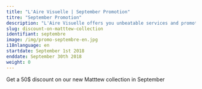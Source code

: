 ```yaml
---
title: "L'Aire Visuelle | September Promotion"
titre: "September Promotion"
description: "L'Aire Visuelle offers you unbeatable services and promotions near you."
slug: discount-on-matttew-collection
identifiant: septembre
image: /img/promo-septembre-en.jpg
i18nlanguage: en
startdate: September 1st 2018
enddate: September 30th 2018
weight: 0
---
```


Get a 50$ discount on our new Matttew collection in September
